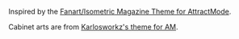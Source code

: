 Inspired by the [Fanart/Isometric Magazine Theme for AttractMode](http://forum.attractmode.org/index.php?topic=640.0).

Cabinet arts are from [Karlosworkz's theme for AM](https://forum.attractmode.org/index.php?topic=3535).


